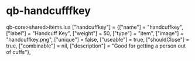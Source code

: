 # qb-handcufffkey


qb-core>shared>items.lua
["handcuffkey"]                  = {["name"] = "handcuffkey",                     ["label"] = "Handcuff Key",             ["weight"] = 50,         ["type"] = "item",         ["image"] = "handcuffkey.png",             ["unique"] = false,     ["useable"] = true,     ["shouldClose"] = true,       ["combinable"] = nil,   ["description"] = "Good for getting a person out of cuffs"},
